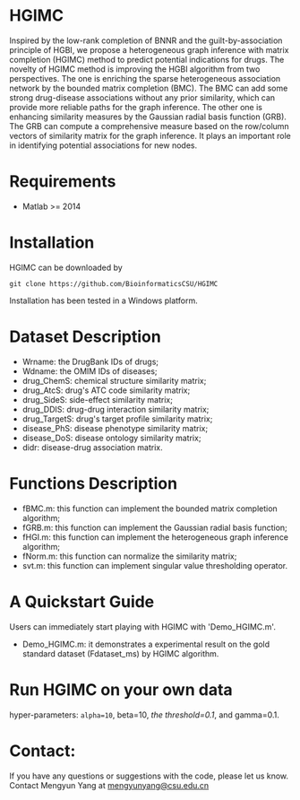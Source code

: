 # HGIMC
Inspired by the low-rank completion of BNNR and the guilt-by-association principle of HGBI, we propose a heterogeneous graph inference with matrix completion (HGIMC) method to predict potential indications for drugs. The novelty of HGIMC method is improving the HGBI algorithm from two perspectives. The one is enriching the sparse heterogeneous association network by the bounded matrix completion (BMC). The BMC can add some strong drug-disease associations without any prior similarity, which can provide more reliable paths for the graph inference. The other one is enhancing similarity measures by the Gaussian radial basis function (GRB). The GRB can compute a comprehensive measure based on the row/column vectors of similarity matrix for the graph inference. It plays an important role in identifying potential associations for new nodes.

# Requirements
* Matlab >= 2014

# Installation
HGIMC can be downloaded by
```
git clone https://github.com/BioinformaticsCSU/HGIMC
```
Installation has been tested in a Windows platform.

# Dataset Description
* Wrname: the DrugBank IDs of drugs;
* Wdname: the OMIM IDs of diseases;
* drug_ChemS: chemical structure similarity matrix;
* drug_AtcS: drug's ATC code similarity matrix;
* drug_SideS: side-effect similarity matrix;
* drug_DDIS: drug-drug interaction similarity matrix;
* drug_TargetS: drug's target profile similarity matrix;
* disease_PhS: disease phenotype similarity matrix;
* disease_DoS: disease ontology similarity matrix;
* didr: disease-drug association matrix.

# Functions Description
* fBMC.m: this function can implement the bounded matrix completion algorithm;
* fGRB.m: this function can implement the Gaussian radial basis function;
* fHGI.m: this function can implement the heterogeneous graph inference algorithm;
* fNorm.m: this function can normalize the similarity matrix;
* svt.m: this function can implement singular value thresholding operator.

# A Quickstart Guide
Users can immediately start playing with HGIMC with 'Demo_HGIMC.m'.
* Demo_HGIMC.m: it demonstrates a experimental result on the gold standard dataset (Fdataset_ms) by HGIMC algorithm.

# Run HGIMC on your own data

hyper-parameters: ```alpha=10```, beta=10, *the threshold=0.1*, and gamma=0.1.



# Contact:
If you have any questions or suggestions with the code, please let us know. 
Contact Mengyun Yang at mengyunyang@csu.edu.cn
